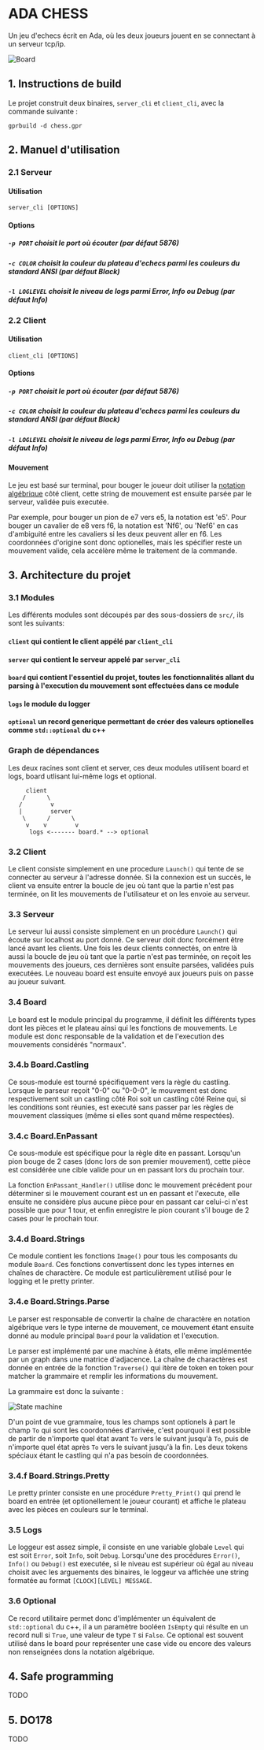# ADA CHESS

Un jeu d'echecs écrit en Ada, où les deux joueurs jouent en se connectant à un serveur tcp/ip.

![Board](.github/colored_board.png)

## 1. Instructions de build

Le projet construit deux binaires, `server_cli` et `client_cli`, avec la commande suivante :
```
gprbuild -d chess.gpr
```

## 2. Manuel d'utilisation

### 2.1 Serveur

#### Utilisation

```
server_cli [OPTIONS]
```

#### Options

##### `-p PORT` choisit le port où écouter (par défaut 5876)
##### `-c COLOR` choisit la couleur du plateau d'echecs parmi les couleurs du standard ANSI (par défaut Black)
##### `-l LOGLEVEL` choisit le niveau de logs parmi Error, Info ou Debug (par défaut Info)


### 2.2 Client

#### Utilisation

```
client_cli [OPTIONS]
```

#### Options

##### `-p PORT` choisit le port où écouter (par défaut 5876)
##### `-c COLOR` choisit la couleur du plateau d'echecs parmi les couleurs du standard ANSI (par défaut Black)
##### `-l LOGLEVEL` choisit le niveau de logs parmi Error, Info ou Debug (par défaut Info)

#### Mouvement

Le jeu est basé sur terminal, pour bouger le joueur doit utiliser la [notation algébrique](https://en.wikipedia.org/wiki/Algebraic_notation_(chess)) côté client, cette string de mouvement est ensuite parsée par le serveur, validée puis executée.

Par exemple, pour bouger un pion de e7 vers e5, la notation est 'e5'. Pour bouger un cavalier de e8 vers f6, la notation est 'Nf6', ou 'Nef6' en cas d'ambiguité entre les cavaliers si les deux peuvent aller en f6. Les coordonnées d'origine sont donc optionelles, mais les spécifier reste un mouvement valide, cela accélère même le traitement de la commande.

## 3. Architecture du projet

### 3.1 Modules

Les différents modules sont découpés par des sous-dossiers de `src/`, ils sont les suivants:

#### `client` qui contient le client appélé par `client_cli`
#### `server` qui contient le serveur appelé par `server_cli`
#### `board` qui contient l'essentiel du projet, toutes les fonctionnalités allant du parsing à l'execution du mouvement sont effectuées dans ce module
#### `logs` le module du logger
#### `optional` un record generique permettant de créer des valeurs optionelles comme `std::optional` du c++

### Graph de dépendances

Les deux racines sont client et server, ces deux modules utilisent board et logs, board utlisant lui-même logs et optional.

```
     client
    /      \
   /        v
   |        server
    \      /      \
     v    v        v
      logs <------- board.* --> optional
```

### 3.2 Client

Le client consiste simplement en une procedure `Launch()` qui tente de se connecter au serveur à l'adresse donnée. Si la connexion est un succès, le client va ensuite entrer la boucle de jeu où tant que la partie n'est pas terminée, on lit les mouvements de l'utilisateur et on les envoie au serveur.

### 3.3 Serveur

Le serveur lui aussi consiste simplement en un procédure `Launch()` qui écoute sur localhost au port donné. Ce serveur doit donc forcément être lancé avant les clients. Une fois les deux clients connectés, on entre là aussi la boucle de jeu où tant que la partie n'est pas terminée, on reçoit les mouvements des joueurs, ces dernières sont ensuite parsées, validées puis executées. Le nouveau board est ensuite envoyé aux joueurs puis on passe au joueur  suivant.

### 3.4 Board

Le board est le module principal du programme, il définit les différents types dont les pièces et le plateau ainsi qui les fonctions de mouvements. Le module est donc responsable de la validation et de l'execution des mouvements considérés "normaux".

### 3.4.b Board.Castling

Ce sous-module est tourné spécifiquement vers la règle du castling. Lorsque le parseur reçoit "0-0" ou "0-0-0", le mouvement est donc respectivement soit un castling côté Roi soit un castling côté Reine qui, si les conditions sont réunies, est executé sans passer par les règles de mouvement classiques (même si elles sont quand même respectées).

### 3.4.c Board.EnPassant

Ce sous-module est spécifique pour la règle dite en passant. Lorsqu'un pion bouge de 2 cases (donc lors de son premier mouvement), cette pièce est considérée une cible valide pour un en passant lors du prochain tour.

La fonction `EnPassant_Handler()` utilise donc le mouvement précédent pour déterminer si le mouvement courant est un en passant et l'execute, elle ensuite ne considère plus aucune pièce pour en passant car celui-ci n'est possible que pour 1 tour, et enfin enregistre le pion courant s'il bouge de 2 cases pour le prochain tour.

### 3.4.d Board.Strings

Ce module contient les fonctions `Image()` pour tous les composants du module `Board`. Ces fonctions convertissent donc les types internes en chaînes de charactère. Ce module est particulièrement utilisé pour le logging et le pretty printer.

### 3.4.e Board.Strings.Parse

Le parser est responsable de convertir la chaîne de charactère en notation algébrique vers le type interne de mouvement, ce mouvement étant ensuite donné au module principal `Board` pour la validation et l'execution.

Le parser est implémenté par une machine à états, elle même implémentée par un graph dans une matrice d'adjacence. La chaîne de charactères est donnée en entrée de la fonction `Traverse()` qui itère de token en token pour matcher la grammaire et remplir les informations du mouvement.

La grammaire est donc la suivante :

![State machine](.github/digraph_parser.png)

D'un point de vue grammaire, tous les champs sont optionels à part le champ `To` qui sont les coordonnées d'arrivée, c'est pourquoi il est possible de partir de n'importe quel état avant `To` vers le suivant jusqu'à `To`, puis de n'importe quel état après `To` vers le suivant jusqu'à la fin. Les deux tokens spéciaux étant le castling qui n'a pas besoin de coordonnées.

### 3.4.f Board.Strings.Pretty

Le pretty printer consiste en une procédure `Pretty_Print()` qui prend le board en entrée (et optionellement le joueur courant) et affiche le plateau avec les pièces en couleurs sur le terminal.


### 3.5 Logs

Le loggeur est assez simple, il consiste en une variable globale `Level` qui est soit `Error`, soit `Info`, soit `Debug`. Lorsqu'une des procédures `Error()`, `Info()` ou `Debug()` est executée, si le niveau est supérieur où égal au niveau choisit avec les arguements des binaires, le loggeur va affichée une string formatée au format `[CLOCK][LEVEL] MESSAGE`.

### 3.6 Optional

Ce record utilitaire permet donc d'implémenter un équivalent de `std::optional` du c++, il a un paramètre booléen `IsEmpty` qui résulte en un record null si `True`, une valeur de type `T` si `False`. Ce optional est souvent utilisé dans le board pour représenter une case vide ou encore des valeurs non renseignées dons la notation algébrique.


## 4. Safe programming

TODO

## 5. DO178

TODO
